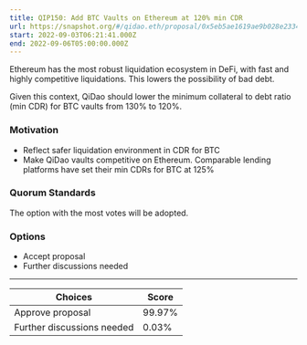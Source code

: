 ```yaml
---
title: QIP150: Add BTC Vaults on Ethereum at 120% min CDR
url: https://snapshot.org/#/qidao.eth/proposal/0x5eb5ae1619ae9b028e2334d5dc35ed34d8d8098cc691a840c3cb085656cd7309
start: 2022-09-03T06:21:41.000Z
end: 2022-09-06T05:00:00.000Z
---
```

Ethereum has the most robust liquidation ecosystem in DeFi, with fast and highly competitive liquidations. This lowers the possibility of bad debt.

Given this context, QiDao should lower the minimum collateral to debt ratio (min CDR) for BTC vaults from 130% to 120%.

### Motivation

* Reflect safer liquidation environment in CDR for BTC
* Make QiDao vaults competitive on Ethereum. Comparable lending platforms have set their min CDRs for BTC at 125%

### Quorum Standards

The option with the most votes will be adopted.

### Options

* Accept proposal
* Further discussions needed
---
| Choices | Score |
| --- | --- |
| Approve proposal | 99.97% |
| Further discussions needed | 0.03% |

